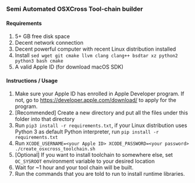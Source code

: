 ### Semi Automated OSXCross Tool-chain builder

#### Requirements
1. 5+ GB free disk space
2. Decent network connection
3. Decent powerful computer with recent Linux distribution installed
4. Install `sed wget git cmake llvm clang clang++ bsdtar xz python2 python3 bash cmake`
5. A valid Apple ID (for download macOS SDK)

#### Instructions / Usage
1. Make sure your Apple ID has enrolled in Apple Developer program. If not, go to https://developer.apple.com/download/ to apply for the program.
2. [Recommended] Create a new directory and put all the files under this folder into that directory
3. Run `pip3 install -r requirements.txt`, if your Linux distribution uses Python 3 as default Python interpreter, run `pip install -r requirements.txt`
4. Run `XCODE_USERNAME=<your Apple ID> XCODE_PASSWORD=<your password> ./create_osxcross_toolchain.sh`
5. [Optional] If you want to install toolchain to somewhere else, set `OC_SYSROOT` environment variable to your desired location
6. Wait for ~1 hour and your tool chain will be built.
7. Run the commands that you are told to run to install runtime libraries.
